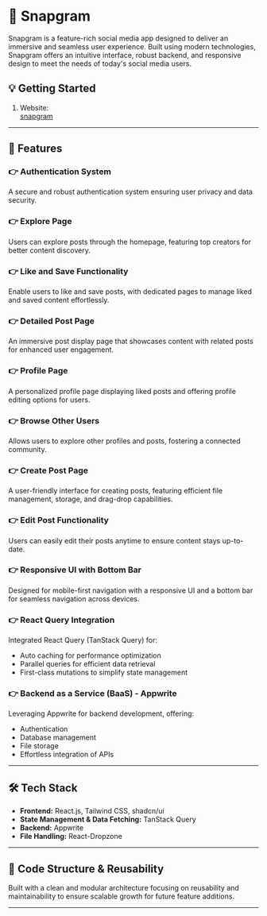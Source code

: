 
# 🚀 Snapgram  

Snapgram is a feature-rich social media app designed to deliver an immersive and seamless user experience. Built using modern technologies, Snapgram offers an intuitive interface, robust backend, and responsive design to meet the needs of today's social media users.


## 💡 Getting Started  

1. Website:  
     [snapgram](https://socialmediasanpgram-git-main-anil-pushapds-projects.vercel.app/)



---

## 🔋 Features

### 👉 **Authentication System**  
A secure and robust authentication system ensuring user privacy and data security.  

### 👉 **Explore Page**  
Users can explore posts through the homepage, featuring top creators for better content discovery.  

### 👉 **Like and Save Functionality**  
Enable users to like and save posts, with dedicated pages to manage liked and saved content effortlessly.  

### 👉 **Detailed Post Page**  
An immersive post display page that showcases content with related posts for enhanced user engagement.  

### 👉 **Profile Page**  
A personalized profile page displaying liked posts and offering profile editing options for users.  

### 👉 **Browse Other Users**  
Allows users to explore other profiles and posts, fostering a connected community.  

### 👉 **Create Post Page**  
A user-friendly interface for creating posts, featuring efficient file management, storage, and drag-drop capabilities.  

### 👉 **Edit Post Functionality**  
Users can easily edit their posts anytime to ensure content stays up-to-date.  

### 👉 **Responsive UI with Bottom Bar**  
Designed for mobile-first navigation with a responsive UI and a bottom bar for seamless navigation across devices.  

### 👉 **React Query Integration**  
Integrated React Query (TanStack Query) for:  
- Auto caching for performance optimization  
- Parallel queries for efficient data retrieval  
- First-class mutations to simplify state management  

### 👉 **Backend as a Service (BaaS) - Appwrite**  
Leveraging Appwrite for backend development, offering:  
- Authentication  
- Database management  
- File storage  
- Effortless integration of APIs  

---

## 🛠️ Tech Stack  
- **Frontend:** React.js, Tailwind CSS, shadcn/ui  
- **State Management & Data Fetching:** TanStack Query  
- **Backend:** Appwrite  
- **File Handling:** React-Dropzone  

---

## 📂 Code Structure & Reusability  
Built with a clean and modular architecture focusing on reusability and maintainability to ensure scalable growth for future feature additions.

---



